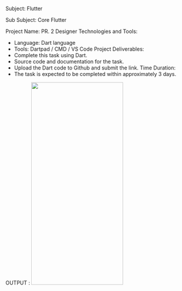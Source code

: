 Subject: Flutter

Sub Subject: Core Flutter

Project Name: PR. 2 Designer
Technologies and Tools:
- Language: Dart language
- Tools: Dartpad / CMD / VS Code
Project Deliverables:
- Complete this task using Dart.
- Source code and documentation for the task.
- Upload the Dart code to Github and submit the link.
Time Duration:
- The task is expected to be completed within approximately 3 days.

OUTPUT :
<img src="https://github.com/Vinisha0306/Core-flutter/assets/143987696/c27aad8f-4317-4b62-9509-f83061031405" width="250" height="550">
